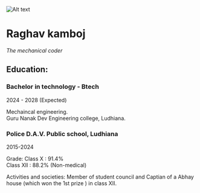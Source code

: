 ![Alt text](https://media.licdn.com/dms/image/D5616AQF2T-rt-Pytzg/profile-displaybackgroundimage-shrink_350_1400/0/1720892305548?e=1726704000&v=beta&t=i0H_Dp6mzhs2xSR-5rbGDJZn2qBSnJLQfssyECmdnP4 "a title")


# Raghav kamboj 
_*The mechanical coder*_

## Education:
### Bachelor in technology - Btech
2024 - 2028 (Expected)

 Mechaincal engineering.  
Guru Nanak Dev Engineering college, Ludhiana.  


### Police D.A.V. Public school, Ludhiana
2015-2024   

Grade: Class X : 91.4%   
Class XII : 88.2% (Non-medical)

Activities and societies: Member of student council and Captian of a Abhay house (which won the 1st prize ) in class XII.
